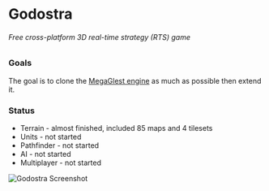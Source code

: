 # Godostra
###### Free cross-platform 3D real-time strategy (RTS) game

### Goals
The goal is to clone the [MegaGlest engine](https://megaglest.org) as much as possible then extend it.

### Status
* Terrain - almost finished, included 85 maps and 4 tilesets
* Units - not started
* Pathfinder - not started
* AI - not started
* Multiplayer - not started

![Godostra Screenshot](https://i.imgur.com/gHjANjH.jpg)
